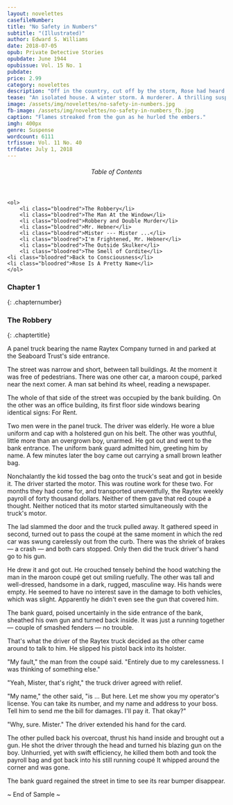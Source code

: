 ```yaml
---
layout: novelettes 
casefileNumber:  
title: "No Safety in Numbers"
subtitle: "(Illustrated)"
author: Edward S. Williams
date: 2018-07-05
opub: Private Detective Stories
opubdate: June 1944 
opubissue: Vol. 15 No. 1
pubdate:
price: 2.99
category: novelettes
description: "Off in the country, cut off by the storm, Rose had heard the radio account of the hold-up and murder. And now she was sure that one of the men in her house was the killer. But which was it?"
tease: "An isolated house. A winter storm. A murderer. A thrilling suspense murder mystery!"
image: /assets/img/novelettes/no-safety-in-numbers.jpg
fb-image: /assets/img/novelettes/no-safety-in-numbers_fb.jpg
caption: "Flames streaked from the gun as he hurled the embers."
imgh: 400px
genre: Suspense
wordcount: 6111
trfissue: Vol. 11 No. 40
trfdate: July 1, 2018
---
```


<div class="toc">
	<header>
		<h6>Table of Contents</h6>
	</header>
	
	<ol>
		<li class="bloodred">The Robbery</li>
		<li class="bloodred">The Man At the Window</li>
		<li class="bloodred">Robbery and Double Murder</li>
		<li class="bloodred">Mr. Hebner</li>
		<li class="bloodred">Mister --- Mister ...</li>
		<li class="bloodred">I'm Frightened, Mr. Hebner</li>
		<li class="bloodred">The Outside Skulker</li>
		<li class="bloodred">The Smell of Cordite</li>
    <li class="bloodred">Back to Consciousness</li>
    <li class="bloodred">Rose Is A Pretty Name</li>
	</ol>
</div> <!-- table-of-contents -->

### Chapter 1
{: .chapternumber}

### The Robbery
{: .chaptertitle}

A panel truck bearing the name Raytex Company turned in and parked at the Seaboard Trust's side entrance.

The street was narrow and short, between tall buildings. At the moment it was free of pedestrians. There was one other car, a maroon coupé, parked near the next comer. A man sat behind its wheel, reading a newspaper.

The whole of that side of the street was occupied by the bank building. On the other was an office building, its first floor side windows bearing identical signs: For Rent.

Two men were in the panel truck. The driver was elderly. He wore a blue uniform and cap with a holstered gun on his belt. The other was youthful, little more than an overgrown boy, unarmed. He got out and went to the bank entrance. The uniform bank guard admitted him, greeting him by name. A few minutes later the boy came out carrying a small brown leather bag.

Nonchalantly the kid tossed the bag onto the truck's seat and got in beside it. The driver started the motor. This was routine work for these two. For months they had come for, and transported uneventfully, the Raytex weekly payroll of forty thousand dollars. Neither of them gave that red coupé a thought. Neither noticed that its motor started simultaneously with the truck's motor.

The lad slammed the door and the truck pulled away. It gathered speed in second, turned out to pass the coupé at the same moment in which the red car was swung carelessly out from the curb. There was the shriek of brakes — a crash  — and both cars stopped. Only then did the truck driver's hand go to his gun.

He drew it and got out. He crouched tensely behind the hood watching the man in the maroon coupé get out smiling ruefully. The other was tall and well-dressed, handsome in a dark, rugged, masculine way. His hands were empty. He seemed to have no interest save in the damage to both vehicles, which was slight. Apparently he didn't even see the gun that covered him.

The bank guard, poised uncertainly in the side entrance of the bank, sheathed his own gun and turned back inside. It was just a running together — couple of smashed fenders — no trouble.

That's what the driver of the Raytex truck decided as the other came around to talk to him. He slipped his pistol back into its holster.

"My fault," the man from the coupé said. "Entirely due to my carelessness. I was thinking of something else."

"Yeah, Mister, that's right," the truck driver agreed with relief.

"My name," the other said, "is … But here. Let me show you my operator's license. You can take its number, and my name and address to your boss. Tell him to send me the bill for damages. I'll pay it. That okay?"

"Why, sure. Mister." The driver extended his hand for the card.

The other pulled back his overcoat, thrust his hand inside and brought out a gun. He shot the driver through the head and turned his blazing gun on the boy. Unhurried, yet with swift efficiency, he killed them both and took the payroll bag and got back into his still running coupé It whipped around the corner and was gone.

The bank guard regained the street in time to see its rear bumper disappear.

<p id="theend">~ End of Sample ~</p>
